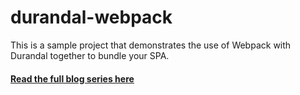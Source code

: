 # durandal-webpack

This is a sample project that demonstrates the use of Webpack with Durandal together to bundle your SPA.

#### [Read the full blog series here](http://blog.craigsworks.com/durandal-and-webpack-introduction)
